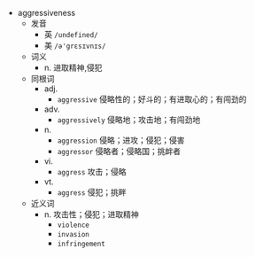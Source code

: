 - aggressiveness
  - 发音
    - 英 `/undefined/`
    - 美 `/ə'grɛsɪvnɪs/`
  - 词义
    - n. 进取精神,侵犯
  - 同根词
    - adj.
      - `aggressive` 侵略性的；好斗的；有进取心的；有闯劲的
    - adv.
      - `aggressively` 侵略地；攻击地；有闯劲地
    - n.
      - `aggression` 侵略；进攻；侵犯；侵害
      - `aggressor` 侵略者；侵略国；挑衅者
    - vi.
      - `aggress` 攻击；侵略
    - vt.
      - `aggress` 侵犯；挑畔
  - 近义词
    - n. 攻击性；侵犯；进取精神
      - `violence`
      - `invasion`
      - `infringement`
